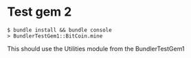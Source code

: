 # Test gem 2

```
$ bundle install && bundle console
> BundlerTestGem1::BitCoin.mine
```
This should use the Utilities module from the BundlerTestGem1

